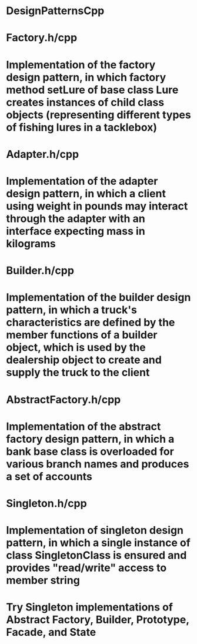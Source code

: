 # DesignPatternsCpp

# Factory.h/cpp
# Implementation of the factory design pattern, in which factory method setLure of base class Lure creates instances of child class objects (representing different types of fishing lures in a tacklebox)

# Adapter.h/cpp
# Implementation of the adapter design pattern, in which a client using weight in pounds may interact through the adapter with an interface expecting mass in kilograms

# Builder.h/cpp
# Implementation of the builder design pattern, in which a truck's characteristics are defined by the member functions of a builder object, which is used by the dealership object to create and supply the truck to the client

# AbstractFactory.h/cpp
# Implementation of the abstract factory design pattern, in which a bank base class is overloaded for various branch names and produces a set of accounts

# Singleton.h/cpp
# Implementation of singleton design pattern, in which a single instance of class SingletonClass is ensured and provides "read/write" access to member string

# Try Singleton implementations of Abstract Factory, Builder, Prototype, Facade, and State
